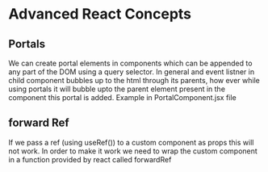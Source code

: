 # Advanced React Concepts

## Portals

We can create portal elements in components which can be appended to any part of the DOM using a query selector. In general and event listner in child component bubbles up to the html through its parents, how ever while using portals it will bubble upto the parent element present in the component this portal is added.
Example in PortalComponent.jsx file

## forward Ref

If we pass a ref (using useRef()) to a custom component as props this will not work. In order to make it work we need to wrap the custom component in a function provided by react called forwardRef
